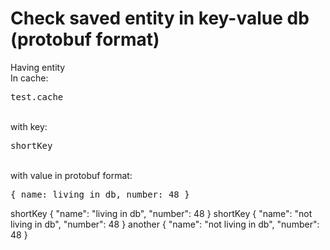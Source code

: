 # Check saved entity in key-value db (protobuf format)

<div print="true">
    <e:summary/>
    <e:given>
        Having entity<br/>
        In cache: <pre><span c:set="#cacheName">test.cache</span></pre><br/>
        with key: <pre><span c:set="#key">shortKey</span></pre><br/>
        with value in protobuf format: 
        <pre>{ name: <span c:set="#name">living in db</span>, number: <span c:set="#number">48</span> }</pre>
        <span c:execute="insertValue(#cacheName, #key, #name, #number)" />
    </e:given>
    <e:example name="Check that db contains specified entity">
        <e:then>
            <e:db-kv-check cache="test.cache">
                <key>shortKey</key>
                <value>
                    <protobuf>
                    {
                        "name": "living in db",
                        "number": 48
                    }
                    </protobuf>
                </value>
            </e:db-kv-check>
        </e:then>
    </e:example>
    <e:example name="Check that db doesn't contain entity with such value" status="ExpectedToFail">
        <e:then>
            <e:db-kv-check cache="test.cache">
                <key>shortKey</key>
                <value>
                    <protobuf>
                    {
                        "name": "not living in db",
                        "number": 48
                    }
                    </protobuf>
                </value>
            </e:db-kv-check>
        </e:then>
    </e:example>
    <e:example name="Check that db doesn't contain entity" status="ExpectedToFail">
        <e:then>
            <e:db-kv-check cache="test.cache">
                <key>another</key>
                <value>
                    <protobuf>
                    {
                        "name": "not living in db",
                        "number": 48
                    }
                    </protobuf>
                </value>
            </e:db-kv-check>
        </e:then>
    </e:example>
</div>    